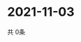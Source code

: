 # 2021-11-03
  共 0条

  <!-- BEGIN -->
  <!-- 最后更新时间Wed Nov 03 2021 11:02:28 GMT+0000 (Coordinated Universal Time) -->
  
  <!-- END -->
  
  